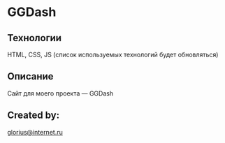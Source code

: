 # GGDash
## Технологии
HTML, CSS, JS (список используемых технологий будет обновляться)
## Описание
Сайт для моего проекта — GGDash
## Created by:
glorius@internet.ru
